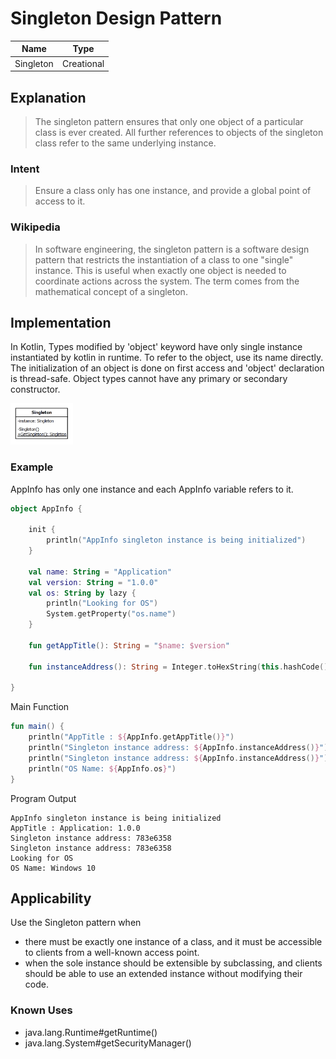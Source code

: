 # Singleton Design Pattern

|Name|Type|
|---|---|
|Singleton|Creational|

## Explanation

> The singleton pattern ensures that only one object of a particular class is ever created. All further references to
> objects of the singleton class refer to the same underlying instance.

### Intent

> Ensure a class only has one instance, and provide a global point of access to it.

### Wikipedia

> In software engineering, the singleton pattern is a software design pattern
> that restricts the instantiation of a class to one "single" instance.
> This is useful when exactly one object is needed to coordinate actions across the system.
> The term comes from the mathematical concept of a singleton.

## Implementation

In Kotlin, Types modified by 'object' keyword have only single instance instantiated by kotlin in runtime. To refer to
the object, use its name directly. The initialization of an object is done on first access and 'object' declaration is
thread-safe. Object types cannot have any primary or secondary constructor.

<img src="./src/main/resources/singleton-uml.png" width="100">

### Example

AppInfo has only one instance and each AppInfo variable refers to it.

```kotlin
object AppInfo {

    init {
        println("AppInfo singleton instance is being initialized")
    }

    val name: String = "Application"
    val version: String = "1.0.0"
    val os: String by lazy {
        println("Looking for OS")
        System.getProperty("os.name")
    }

    fun getAppTitle(): String = "$name: $version"

    fun instanceAddress(): String = Integer.toHexString(this.hashCode())

}
```

Main Function

```kotlin
fun main() {
    println("AppTitle : ${AppInfo.getAppTitle()}")
    println("Singleton instance address: ${AppInfo.instanceAddress()}")
    println("Singleton instance address: ${AppInfo.instanceAddress()}")
    println("OS Name: ${AppInfo.os}")
}
```

Program Output

```
AppInfo singleton instance is being initialized
AppTitle : Application: 1.0.0
Singleton instance address: 783e6358
Singleton instance address: 783e6358
Looking for OS
OS Name: Windows 10
```

## Applicability

Use the Singleton pattern when

* there must be exactly one instance of a class, and it must be accessible to clients from a well-known access point.
* when the sole instance should be extensible by subclassing, and clients should be able to use an extended instance
  without modifying their code.

### Known Uses

- java.lang.Runtime#getRuntime()
- java.lang.System#getSecurityManager()
